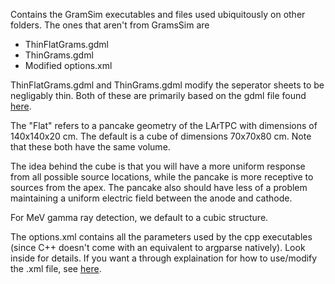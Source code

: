 Contains the GramSim executables and files used ubiquitously on other folders.
The ones that aren't from GramsSim are
* ThinFlatGrams.gdml
* ThinGrams.gdml
* Modified options.xml

ThinFlatGrams.gdml and ThinGrams.gdml modify the seperator sheets to be negligably thin. Both of these are primarily based on the gdml file found [here](https://github.com/wgseligman/GramsSim/blob/master/grams.gdml).

The "Flat" refers to a pancake geometry of the LArTPC with dimensions of 140x140x20 cm. The default is a cube of dimensions 70x70x80 cm. Note that these both have the same volume.

The idea behind the cube is that you will have a more uniform response from all possible source locations, while the pancake is more receptive to sources from the apex. The pancake also should have less of a problem maintaining a uniform electric field between the anode and cathode.

For MeV gamma ray detection, we default to a cubic structure.

The options.xml contains all the parameters used by the cpp executables (since C++ doesn't come with an equivalent to argparse natively). Look inside for details. If you want a through explaination for how to use/modify the .xml file, see [here](https://github.com/wgseligman/GramsSim/tree/master/util).
